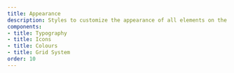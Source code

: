```yaml
---
title: Appearance
description: Styles to customize the appearance of all elements on the page.
components:
- title: Typography
- title: Icons
- title: Colours
- title: Grid System
order: 10
---
```

